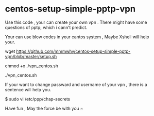 # centos-setup-simple-pptp-vpn
Use this code , your can create your own vpn .
There might have some questions of pptp, which i cann't predict.

Your can use blow codes in your cantos system , Maybe Xshell will help your.



wget https://github.com/mmmwhy/centos-setup-simple-pptp-vpn/blob/master/setup.sh

chmod +x ./vpn_centos.sh

./vpn_centos.sh





If your want to change passward and username of your vpn , there is a sentence will help you.

$ sudo vi /etc/ppp/chap-secrets

Have fun , May the force be with you ~
